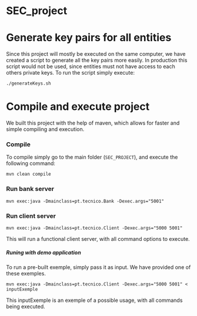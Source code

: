 # SEC_project

# Generate key pairs for all entities

Since this project will mostly be executed on the same computer, we have created a script to generate all the key pairs more easily. In production this script would not be used, since entities must not have access to each others private keys.
To run the script simply execute:

`./generateKeys.sh`



# Compile and execute project

We built this project with the help of maven, which allows for faster and simple compiling and execution.

### Compile

To compile simply go to the main folder (`SEC_PROJECT`), and execute the following command:

`mvn clean compile`

### Run bank server

`mvn exec:java -Dmainclass=pt.tecnico.Bank -Dexec.args="5001"`

### Run client server

`mvn exec:java -Dmainclass=pt.tecnico.Client -Dexec.args="5000 5001"`

This will run a functional client server, with all command options to execute.

##### Runing with demo application

To run a pre-built exemple, simply pass it as input. We have provided one of these exemples.


`mvn exec:java -Dmainclass=pt.tecnico.Client -Dexec.args="5000 5001" < inputExemple`


This inputExemple is an exemple of a possible usage, with all commands being executed.

